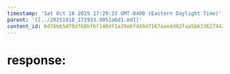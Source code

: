 ```yaml
---
timestamp: 'Sat Oct 18 2025 17:29:33 GMT-0400 (Eastern Daylight Time)'
parent: '[[../20251018_172933.9952a6d1.md]]'
content_id: 6d76b65d70df68bf6f140df1a39e6fd49d7167aae4d02faa5b63362744266256
---
```


# response:
